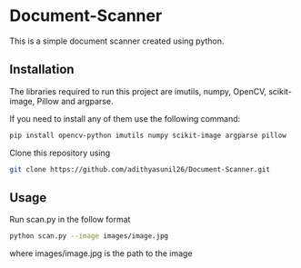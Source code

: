 # Document-Scanner

This is a simple document scanner created using python.

## Installation 

The libraries required to run this project are imutils, numpy, OpenCV, scikit-image, Pillow and argparse.

If you need to install any of them use the following command:

```bash
pip install opencv-python imutils numpy scikit-image argparse pillow
```

Clone this repository using

```bash
git clone https://github.com/adithyasunil26/Document-Scanner.git
```

## Usage

Run scan.py in the follow format
```bash
python scan.py --image images/image.jpg
```
where images/image.jpg is the path to the image
